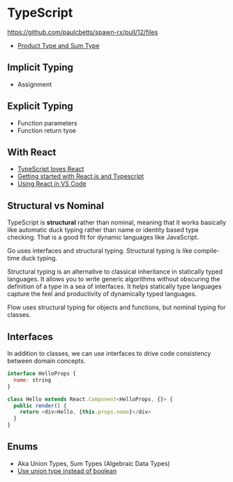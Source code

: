 # TypeScript

https://github.com/paulcbetts/spawn-rx/pull/12/files

* [Product Type and Sum Type](http://blog.jenkster.com/2016/06/functional-mumbo-jumbo-adts.html)

## Implicit Typing

* Assignment

## Explicit Typing

* Function parameters
* Function return tyoe

## With React

* [TypeScript loves React](https://medium.com/@basarat/typescript-developers-love-react-9871b494bc1a)
* [Getting started with React.js and Typescript](https://jjude.com/react-with-tsc/)
* [Using React in VS Code](https://code.visualstudio.com/docs/nodejs/reactjs-tutorial)

## Structural vs Nominal

TypeScript is **structural** rather than nominal, meaning that it works basically like automatic duck typing rather than name or identity based type checking. That is a good fit for dynamic languages like JavaScript.

Go uses interfaces and structural typing. Structural typing is like compile-time duck typing.

Structural typing is an alternative to classical inheritance in statically typed languages. It allows you to write generic algorithms without obscuring the definition of a type in a sea of interfaces. It helps statically type languages capture the feel and productivity of dynamically typed languages.

Flow uses structural typing for objects and functions, but nominal typing for classes.

## Interfaces

In addition to classes, we can use interfaces to drive code consistency between domain concepts.

```js
interface HelloProps {
  name: string
}

class Hello extends React.Component<HelloProps, {}> {
  public render() {
    return <div>Hello, {this.props.name}</div>
  }
}
```

## Enums

* Aka Union Types, Sum Types (Algebraic Data Types)
* [Use union type instead of boolean](https://robots.thoughtbot.com/booleans-and-enums)